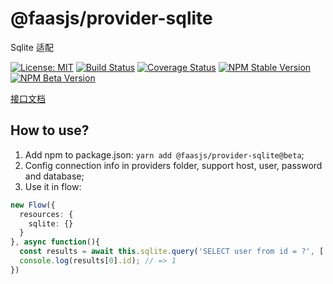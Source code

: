 # @faasjs/provider-sqlite

Sqlite 适配

[![License: MIT](https://img.shields.io/npm/l/@faasjs/provider-sqlite.svg)](https://github.com/faasjs/provider-sqlite/blob/master/LICENSE)
[![Build Status](https://img.shields.io/travis/com/faasjs/provider-sqlite.svg)](https://travis-ci.com/faasjs/provider-sqlite)
[![Coverage Status](https://img.shields.io/codecov/c/github/faasjs/provider-sqlite.svg)](https://codecov.io/gh/faasjs/provider-sqlite)
[![NPM Stable Version](https://img.shields.io/npm/v/@faasjs/provider-sqlite/stable.svg)](https://www.npmjs.com/package/@faasjs/provider-sqlite)
[![NPM Beta Version](https://img.shields.io/npm/v/@faasjs/provider-sqlite/beta.svg)](https://www.npmjs.com/package/@faasjs/provider-sqlite)

[接口文档](https://github.com/faasjs/provider-sqlite/blob/master/API.md)

## How to use?

1. Add npm to package.json: `yarn add @faasjs/provider-sqlite@beta`;
2. Config connection info in providers folder, support host, user, password and database;
3. Use it in flow:

```typescript
new Flow({
  resources: {
    sqlite: {}
  }
}, async function(){
  const results = await this.sqlite.query('SELECT user from id = ?', ['1']);
  console.log(results[0].id); // => 1
})
```